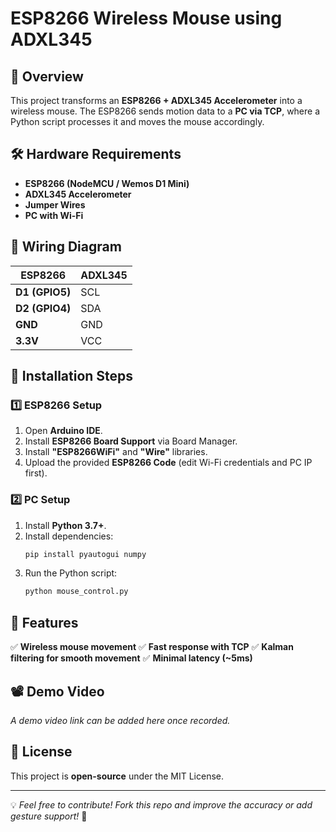 # ESP8266 Wireless Mouse using ADXL345

## 🚀 Overview
This project transforms an **ESP8266 + ADXL345 Accelerometer** into a wireless mouse. The ESP8266 sends motion data to a **PC via TCP**, where a Python script processes it and moves the mouse accordingly.

## 🛠️ Hardware Requirements
- **ESP8266 (NodeMCU / Wemos D1 Mini)**
- **ADXL345 Accelerometer**
- **Jumper Wires**
- **PC with Wi-Fi**

## 📡 Wiring Diagram
| ESP8266 | ADXL345 |
|---------|--------|
| **D1 (GPIO5)** | SCL |
| **D2 (GPIO4)** | SDA |
| **GND** | GND |
| **3.3V** | VCC |

## 🔧 Installation Steps

### **1️⃣ ESP8266 Setup**
1. Open **Arduino IDE**.
2. Install **ESP8266 Board Support** via Board Manager.
3. Install **"ESP8266WiFi"** and **"Wire"** libraries.
4. Upload the provided **ESP8266 Code** (edit Wi-Fi credentials and PC IP first).

### **2️⃣ PC Setup**
1. Install **Python 3.7+**.
2. Install dependencies:
   ```sh
   pip install pyautogui numpy
   ```
3. Run the Python script:
   ```sh
   python mouse_control.py
   ```

## 🎯 Features
✅ **Wireless mouse movement**
✅ **Fast response with TCP**
✅ **Kalman filtering for smooth movement**
✅ **Minimal latency (~5ms)**

## 📽️ Demo Video
_A demo video link can be added here once recorded._

## 📜 License
This project is **open-source** under the MIT License.

---
💡 *Feel free to contribute! Fork this repo and improve the accuracy or add gesture support!* 🚀

